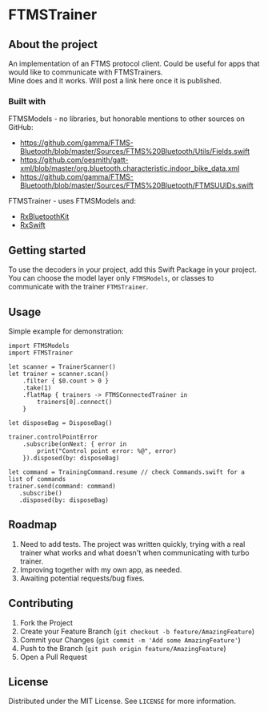 # FTMSTrainer

## About the project

An implementation of an FTMS protocol client. Could be useful for apps that would like to communicate with FTMSTrainers.  
Mine does and it works. Will post a link here once it is published.

### Built with

FTMSModels - no libraries, but honorable mentions to other sources on GitHub:

* https://github.com/gamma/FTMS-Bluetooth/blob/master/Sources/FTMS%20Bluetooth/Utils/Fields.swift
* https://github.com/oesmith/gatt-xml/blob/master/org.bluetooth.characteristic.indoor_bike_data.xml
* https://github.com/gamma/FTMS-Bluetooth/blob/master/Sources/FTMS%20Bluetooth/FTMSUUIDs.swift

FTMSTrainer - uses FTMSModels and:

* [RxBluetoothKit](https://github.com/Polidea/RxBluetoothKit)
* [RxSwift](https://github.com/ReactiveX/RxSwift)

## Getting started

To use the decoders in your project, add this Swift Package in your project. You can choose the model layer only `FTMSModels`, or classes to communicate with the trainer `FTMSTrainer`.

## Usage

Simple example for demonstration:

```
import FTMSModels
import FTMSTrainer

let scanner = TrainerScanner()
let trainer = scanner.scan()
    .filter { $0.count > 0 }
    .take(1)
    .flatMap { trainers -> FTMSConnectedTrainer in
        trainers[0].connect()
    }

let disposeBag = DisposeBag()

trainer.controlPointError
    .subscribe(onNext: { error in
        print("Control point error: %@", error)
    }).disposed(by: disposeBag)

let command = TrainingCommand.resume // check Commands.swift for a list of commands
trainer.send(command: command)
   .subscribe()
   .disposed(by: disposeBag)
```

## Roadmap

1. Need to add tests. The project was written quickly, trying with a real trainer what works and what doesn't when communicating with turbo trainer.
2. Improving together with my own app, as needed.
3. Awaiting potential requests/bug fixes.

## Contributing

1. Fork the Project
2. Create your Feature Branch (`git checkout -b feature/AmazingFeature`)
3. Commit your Changes (`git commit -m 'Add some AmazingFeature'`)
4. Push to the Branch (`git push origin feature/AmazingFeature`)
5. Open a Pull Request


## License

Distributed under the MIT License. See `LICENSE` for more information.
